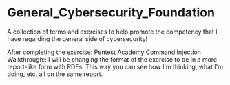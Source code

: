 # General_Cybersecurity_Foundation

A collection of terms and exercises to help promote the competency that I have regarding the general side of cybersecurity!

After completing the exercise: Pentest Academy Command Injection Walkthrough:: I will be changing the format of the exercise to be in a more report-like form with PDFs. This way you can see how I'm thinking, what I'm doing, etc. all on the same report. 
